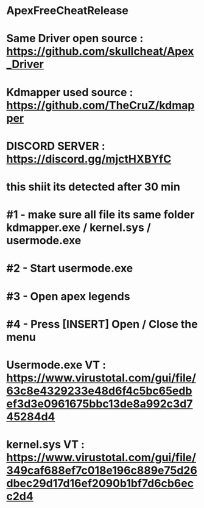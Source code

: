 # ApexFreeCheatRelease
# Same Driver open source : https://github.com/skullcheat/Apex_Driver
# Kdmapper used source : https://github.com/TheCruZ/kdmapper
# DISCORD SERVER : https://discord.gg/mjctHXBYfC
# this shiit its detected after 30 min
# #1 - make sure all file its same folder kdmapper.exe / kernel.sys / usermode.exe
# #2 - Start usermode.exe
# #3 - Open apex legends
# #4 - Press [INSERT] Open / Close the menu


# Usermode.exe VT : https://www.virustotal.com/gui/file/63c8e4329233e48d6f4c5bc65edbef3d3e0961675bbc13de8a992c3d745284d4 
# kernel.sys VT : https://www.virustotal.com/gui/file/349caf688ef7c018e196c889e75d26dbec29d17d16ef2090b1bf7d6cb6ecc2d4
